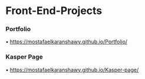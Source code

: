 # Front-End-Projects

### Portfolio
• https://mostafaelkaranshawy.github.io/Portfolio/

### Kasper Page
• https://mostafaelkaranshawy.github.io/Kasper-page/
